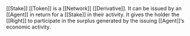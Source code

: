 [[Stake]] [[Token]] is a [[Network]] [[Derivative]]. It can be issued by an [[Agent]] in return for a [[Stake]] in their activity. It gives the holder the [[Right]] to participate in the surplus generated by the issuing [[Agent]]’s economic activity.